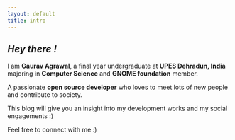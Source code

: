 ```yaml
---
layout: default
title: intro
---
```


## _Hey there !_
I am **Gaurav Agrawal**, a final year undergraduate at **UPES Dehradun, India** majoring in **Computer Science**   and **GNOME foundation** member.

A passionate **open source developer** who loves to meet lots of new people and contribute to society. 

This blog will give you an insight into my development works and my social engagements :)

 

Feel free to connect with me :)
<div align="center">
	<p>
		<a href="mailto:agrawalgaurav1999@gmail.com">
			<i class="fa fa-envelope-o fa-fw" aria-hidden="true" style="font-size:40px;color:#2980b9">
			</i>
		</a>
		&nbsp; &nbsp; &nbsp;
		<a href="https://github.com/gaurav1999">
			<i class="fa fa-github" aria-hidden="true" style="font-size:40px;color:#2980b9">
			</i>
		</a>
		&nbsp; &nbsp; &nbsp;
		<a href="https://www.linkedin.com/in/gaurav-agrawal-176a7616a">
			<i class="fa fa-linkedin" aria-hidden="true" style="font-size:40px;color:#2980b9">
			</i>
		</a>
		&nbsp; &nbsp; &nbsp;
		<a href="https://gitlab.gnome.org/gaurav1999/">
			<i class="fa fa-gitlab" aria-hidden="true" style="font-size:40px;color:#2980b9">
			</i>
		</a>
		&nbsp; &nbsp; &nbsp;
	</p>
</div>
